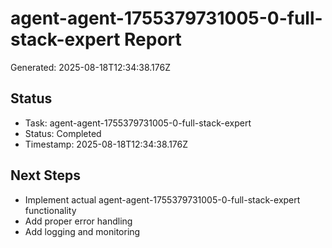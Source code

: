 # agent-agent-1755379731005-0-full-stack-expert Report

Generated: 2025-08-18T12:34:38.176Z

## Status
- Task: agent-agent-1755379731005-0-full-stack-expert
- Status: Completed
- Timestamp: 2025-08-18T12:34:38.176Z

## Next Steps
- Implement actual agent-agent-1755379731005-0-full-stack-expert functionality
- Add proper error handling
- Add logging and monitoring
